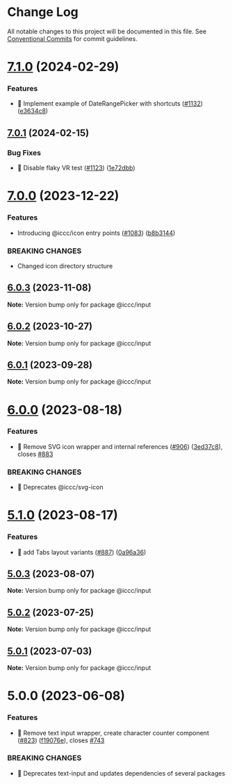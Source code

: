 # Change Log

All notable changes to this project will be documented in this file.
See [Conventional Commits](https://conventionalcommits.org) for commit guidelines.

# [7.1.0](https://git.autodesk.com/dpe/iccc/compare/@iccc/input@7.0.1...@iccc/input@7.1.0) (2024-02-29)


### Features

* 🎸 Implement example of DateRangePicker with shortcuts ([#1132](https://git.autodesk.com/dpe/iccc/issues/1132)) ([e3634c8](https://git.autodesk.com/dpe/iccc/commits/e3634c83b14ce86b3e4f1093c2284a04d78b8cee))





## [7.0.1](https://git.autodesk.com/dpe/iccc/compare/@iccc/input@7.0.0...@iccc/input@7.0.1) (2024-02-15)


### Bug Fixes

* 🐛 Disable flaky VR test ([#1123](https://git.autodesk.com/dpe/iccc/issues/1123)) ([1e72dbb](https://git.autodesk.com/dpe/iccc/commits/1e72dbbe509125cb1ef12ae20e6de4904f06f57f))





# [7.0.0](https://git.autodesk.com/dpe/iccc/compare/@iccc/input@6.0.3...@iccc/input@7.0.0) (2023-12-22)


### Features

* Introducing @iccc/icon entry points ([#1083](https://git.autodesk.com/dpe/iccc/issues/1083)) ([b8b3144](https://git.autodesk.com/dpe/iccc/commits/b8b3144c5673221a119c4f9d30e552f959fdc51a))


### BREAKING CHANGES

* Changed icon directory structure





## [6.0.3](https://git.autodesk.com/dpe/iccc/compare/@iccc/input@6.0.2...@iccc/input@6.0.3) (2023-11-08)

**Note:** Version bump only for package @iccc/input





## [6.0.2](https://git.autodesk.com//dpe/iccc/compare/@iccc/input@6.0.1...@iccc/input@6.0.2) (2023-10-27)

**Note:** Version bump only for package @iccc/input





## [6.0.1](https://git.autodesk.com//dpe/iccc/compare/@iccc/input@6.0.0...@iccc/input@6.0.1) (2023-09-28)

**Note:** Version bump only for package @iccc/input





# [6.0.0](https://git.autodesk.com//dpe/iccc/compare/@iccc/input@5.1.0...@iccc/input@6.0.0) (2023-08-18)


### Features

* 🎸 Remove SVG icon wrapper and internal references ([#906](https://git.autodesk.com//dpe/iccc/issues/906)) ([3ed37c8](https://git.autodesk.com//dpe/iccc/commits/3ed37c8b72dc830fcc62f50e86f01d2b039492e6)), closes [#883](https://git.autodesk.com//dpe/iccc/issues/883)


### BREAKING CHANGES

* 🧨 Deprecates @iccc/svg-icon





# [5.1.0](https://git.autodesk.com//dpe/iccc/compare/@iccc/input@5.0.3...@iccc/input@5.1.0) (2023-08-17)


### Features

* 🎸 add Tabs layout variants ([#887](https://git.autodesk.com//dpe/iccc/issues/887)) ([0a96a36](https://git.autodesk.com//dpe/iccc/commits/0a96a36953a4c9cd0239d1790d38b39bb206bcd7))





## [5.0.3](https://git.autodesk.com//dpe/iccc/compare/@iccc/input@5.0.2...@iccc/input@5.0.3) (2023-08-07)

**Note:** Version bump only for package @iccc/input





## [5.0.2](https://git.autodesk.com//dpe/iccc/compare/@iccc/input@5.0.1...@iccc/input@5.0.2) (2023-07-25)

**Note:** Version bump only for package @iccc/input





## [5.0.1](https://git.autodesk.com//dpe/iccc/compare/@iccc/input@5.0.0...@iccc/input@5.0.1) (2023-07-03)

**Note:** Version bump only for package @iccc/input





# 5.0.0 (2023-06-08)


### Features

* 🎸 Remove text input wrapper, create character counter component ([#823](https://git.autodesk.com//dpe/iccc/issues/823)) ([f19076e](https://git.autodesk.com//dpe/iccc/commits/f19076efc88bfe58c0dd92d0410632728d53909c)), closes [#743](https://git.autodesk.com//dpe/iccc/issues/743)


### BREAKING CHANGES

* 🧨 Deprecates text-input and updates dependencies of several packages
